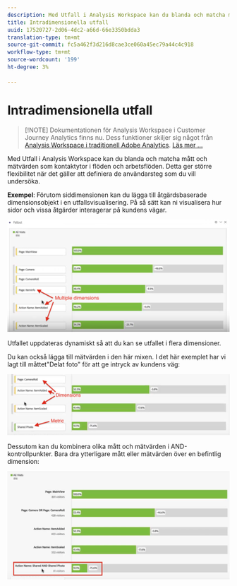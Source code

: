 ```yaml
---
description: Med Utfall i Analysis Workspace kan du blanda och matcha mått och mätvärden som kontaktytor i flöden och arbetsflöden. Detta ger större flexibilitet när det gäller att definiera de användarsteg som du vill undersöka.
title: Intradimensionella utfall
uuid: 17520727-2d06-4dc2-a66d-66e3350bdda3
translation-type: tm+mt
source-git-commit: fc5a462f3d216d8cae3ce060a45ec79a44c4c918
workflow-type: tm+mt
source-wordcount: '199'
ht-degree: 3%

---
```



# Intradimensionella utfall

>[!NOTE] Dokumentationen för Analysis Workspace i Customer Journey Analytics finns nu. Dess funktioner skiljer sig något från [Analysis Workspace i traditionell Adobe Analytics](https://docs.adobe.com/content/help/en/analytics/analyze/analysis-workspace/home.html). [Läs mer …](/help/getting-started/cja-aa.md)

Med Utfall i Analysis Workspace kan du blanda och matcha mått och mätvärden som kontaktytor i flöden och arbetsflöden. Detta ger större flexibilitet när det gäller att definiera de användarsteg som du vill undersöka.

**Exempel**: Förutom siddimensionen kan du lägga till åtgärdsbaserade dimensionsobjekt i en utfallsvisualisering. På så sätt kan ni visualisera hur sidor och vissa åtgärder interagerar på kundens vägar.

![](assets/interdimensional-fallout1.png)

Utfallet uppdateras dynamiskt så att du kan se utfallet i flera dimensioner.

Du kan också lägga till mätvärden i den här mixen. I det här exemplet har vi lagt till måttet&quot;Delat foto&quot; för att ge intryck av kundens väg:

![](assets/interdimensional-fallout2.png)

Dessutom kan du kombinera olika mått och mätvärden i AND-kontrollpunkter. Bara dra ytterligare mått eller mätvärden över en befintlig dimension:

![](assets/interdimensional-fallout3.png)

